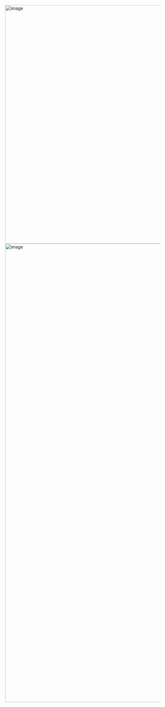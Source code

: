 

<img width="2567" height="776" alt="image" src="https://github.com/user-attachments/assets/ceca98b3-414f-4272-b039-180d4c05d151" />

<img width="2553" height="1491" alt="image" src="https://github.com/user-attachments/assets/3aded63e-1f09-4d54-af42-6dfdbdff06e0" />
